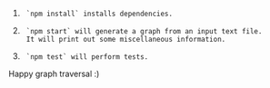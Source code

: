 1.      `npm install` installs dependencies. 
2.      `npm start` will generate a graph from an input text file.
        It will print out some miscellaneous information.
3.      `npm test` will perform tests.

Happy graph traversal :)
